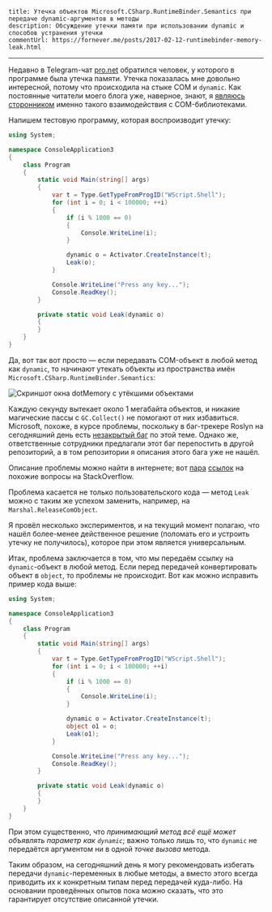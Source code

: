     title: Утечка объектов Microsoft.CSharp.RuntimeBinder.Semantics при передаче dynamic-аргументов в методы
    description: Обсуждение утечки памяти при использовании dynamic и способов устранения утечки
    commentUrl: https://fornever.me/posts/2017-02-12-runtimebinder-memory-leak.html
---

Недавно в Telegram-чат [pro.net][] обратился человек, у которого в программе
была утечка памяти. Утечка показалась мне довольно интересной, потому что
происходила на стыке COM и `dynamic`. Как постоянные читатели моего блога уже,
наверное, знают, я [являюсь сторонником][com-post] именно такого взаимодействия
с COM-библиотеками.

Напишем тестовую программу, которая воспроизводит утечку:

```csharp
using System;

namespace ConsoleApplication3
{
    class Program
    {
        static void Main(string[] args)
        {
            var t = Type.GetTypeFromProgID("WScript.Shell");
            for (int i = 0; i < 100000; ++i)
            {
                if (i % 1000 == 0)
                {
                    Console.WriteLine(i);
                }

                dynamic o = Activator.CreateInstance(t);
                Leak(o);
            }

            Console.WriteLine("Press any key...");
            Console.ReadKey();
        }

        private static void Leak(dynamic o)
        {
        }
    }
}
```

Да, вот так вот просто — если передавать COM-объект в любой метод как `dynamic`,
то начинают утекать объекты из пространства имён
`Microsoft.CSharp.RuntimeBinder.Semantics`:

![Скриншот окна dotMemory с утёкшими объектами][dotmemory]

Каждую секунду вытекает около 1 мегабайта объектов, и никакие магические пассы с
`GC.Collect()` не помогают от них избавиться. Microsoft, похоже, в курсе
проблемы, поскольку в баг-трекере Roslyn на сегодняшний день есть [незакрытый
баг][roslyn-bug] по этой теме. Однако же, ответственные сотрудники предлагали
этот баг перепостить в другой репозиторий, а в том репозитории я описания этого
бага уже не нашёл.

Описание проблемы можно найти в интернете; вот [пара][so-1] [ссылок][so-2] на
похожие вопросы на StackOverflow.

Проблема касается не только пользовательского кода — метод `Leak` можно с таким
же успехом заменить, например, на `Marshal.ReleaseComObject`.

Я провёл несколько экспериментов, и на текущий момент полагаю, что нашёл
более-менее действенное решение (поломать его и устроить утечку не получилось),
которое при этом является универсальным.

Итак, проблема заключается в том, что мы передаём ссылку на `dynamic`-объект в
любой метод. Если перед передачей конвертировать объект в `object`, то проблемы
не происходит. Вот как можно исправить пример кода выше:

```csharp
using System;

namespace ConsoleApplication3
{
    class Program
    {
        static void Main(string[] args)
        {
            var t = Type.GetTypeFromProgID("WScript.Shell");
            for (int i = 0; i < 100000; ++i)
            {
                if (i % 1000 == 0)
                {
                    Console.WriteLine(i);
                }

                dynamic o = Activator.CreateInstance(t);
                object o1 = o;
                Leak(o1);
            }

            Console.WriteLine("Press any key...");
            Console.ReadKey();
        }

        private static void Leak(dynamic o)
        {
        }
    }
}
```

При этом существенно, что _принимающий метод всё ещё может объявлять параметр
как `dynamic`_; важно только лишь то, что `dynamic` не передаётся аргументом ни
в одной _точке вызова_ метода.

Таким образом, на сегодняшний день я могу рекомендовать избегать передачи
`dynamic`-переменных в любые методы, а вместо этого всегда приводить их к
конкретным типам перед передачей куда-либо. На основании проведённых опытов пока
можно сказать, что это гарантирует отсутствие описанной утечки.

[dotmemory]: ../images/2017-02-12-dotmemory.png

[com-post]: posts/2015-12-12-portable-com-usage.html
[pro.net]: https://telegram.me/joinchat/BYlFbD6uHawWMCImmbPIDw
[roslyn-bug]: https://github.com/dotnet/roslyn/issues/2887
[so-1]: http://stackoverflow.com/q/33080252/2684760
[so-2]: http://stackoverflow.com/q/33259334/2684760
